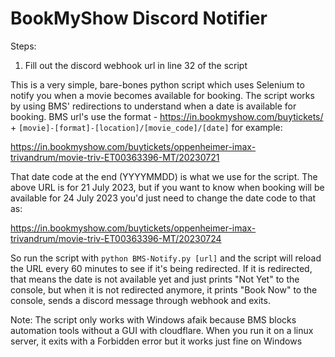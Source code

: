 # BookMyShow Discord Notifier

Steps:
1. Fill out the discord webhook url in line 32 of the script

This is a very simple, bare-bones python script which uses Selenium to notify you when a movie becomes available for booking. The script works by using BMS' redirections to understand when a date is available for booking. BMS url's use the format - https://in.bookmyshow.com/buytickets/ + `[movie]-[format]-[location]/[movie_code]/[date]` for example:

https://in.bookmyshow.com/buytickets/oppenheimer-imax-trivandrum/movie-triv-ET00363396-MT/20230721

That date code at the end (YYYYMMDD) is what we use for the script. The above URL is for 21 July 2023, but if you want to know when booking will be available for 24 July 2023 you'd just need to change the date code to that as:

https://in.bookmyshow.com/buytickets/oppenheimer-imax-trivandrum/movie-triv-ET00363396-MT/20230724

So run the script with `python BMS-Notify.py [url]` and the script will reload the URL every 60 minutes to see if it's being redirected. If it is redirected, that means the date is not available yet and just prints "Not Yet" to the console, but when it is not redirected anymore, it prints "Book Now" to the console, sends a discord message through webhook and exits.

Note: The script only works with Windows afaik because BMS blocks automation tools without a GUI with cloudflare. When you run it on a linux server, it exits with a Forbidden error but it works just fine on Windows
